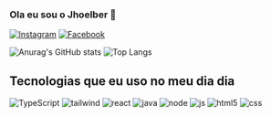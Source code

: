 ### Ola eu sou o Jhoelber 👋

[![Instagram](https://img.shields.io/badge/Instagram-E4405F?style=for-the-badge&logo=instagram&logoColor=white)](https://www.instagram.com/jhoelberlp)
[![Facebook](https://img.shields.io/badge/Facebook-1877F2?style=for-the-badge&logo=facebook&logoColor=white)](https://www.facebook.com/profile.php?id=61557315723920&mibextid=ZbWKwL)

![Anurag's GitHub stats](https://github-readme-stats.vercel.app/api?username=jhoelber&show_icons=true&theme=dracula)
![Top Langs](https://github-readme-stats.vercel.app/api/top-langs/?username=jhoelber&hide_progress=true)



###

## Tecnologias que eu uso no meu dia dia

<div style="display: inline_block"> 

<img style="align:center" alt="TypeScript" src="https://img.shields.io/badge/TypeScript-007ACC?style=for-the-badge&logo=typescript&logoColor=white">
<img style="align:center" alt="tailwind" src="https://img.shields.io/badge/Tailwind_CSS-38B2AC?style=for-the-badge&logo=tailwind-css&logoColor=white">
<img style="align:center" alt="react" src="https://img.shields.io/badge/React-20232A?style=for-the-badge&logo=react&logoColor=61DAFB">
<img style="align:center" alt="java" src="https://img.shields.io/badge/Java-ED8B00?style=for-the-badge&logo=openjdk&logoColor=white">
<img style="align:center" alt="node" src="https://img.shields.io/badge/Node.js-43853D?style=for-the-badge&logo=node.js&logoColor=white">
<img style="align:center" alt="js" src="https://img.shields.io/badge/JavaScript-F7DF1E?style=for-the-badge&logo=javascript&logoColor=black">
<img style="align:center" alt="html5" src="https://img.shields.io/badge/HTML-239120?style=for-the-badge&logo=html5&logoColor=white">
<img style="align:center" alt="css" src="https://img.shields.io/badge/CSS-239120?&style=for-the-badge&logo=css3&logoColor=white">

</div> <br>


